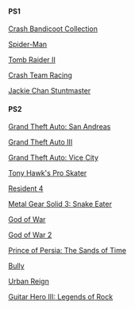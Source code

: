 #### PS1
[Crash Bandicoot Collection](https://sto.romsfast.com/Mods/RS/Crash%20Bandicoot%20Collection.zip?token=c3xZcFthDAJOFXF8UX4AZVhRThYjdVl%2BWTEOBE4Vd3xdflAzClcIEHZxUH1RZ15ZRQ%3D%3D)

[Spider-Man](https://serve.emulatorgames.net/roms/playstation/Spider-Man%20(USA).7z)

[Tomb Raider II](https://serve.emulatorgames.net/roms/playstation/Tomb%20Raider%20II%20-%20Starring%20Lara%20Croft%20(USA)%20(v1.0).7z)

[Crash Team Racing](https://sto.romsfast.com/PSX/CTR%20-%20Crash%20Team%20Racing%20(USA).zip?token=c3xZcFthDAJOFXF8UX4AZVhRThYjdVl%2BWTEOBE4Vd3xdflAzClcIEHZxUH1RaVtSQw%3D%3D)

[Jackie Chan Stuntmaster
](https://serve.emulatorgames.net/roms/playstation/Jackie%20Chan%20Stuntmaster%20[NTSC-U]%20[SLUS-00684].7z)

#### PS2

[Grand Theft Auto: San Andreas](https://sto.romsfast.com/PS2-Redump/Grand%20Theft%20Auto%20-%20San%20Andreas%20(USA)%20(v3.00).zip?token=c3xZcFthDAJOFXF8UX4AZVhRThYjdVl%2BWTEOBE4Vd3xdflAzClcIEHZxUH1QYFlWTA%3D%3D)

[Grand Theft Auto III](https://sto1.romsforever.co/0:/PS2-CHD/Grand%20Theft%20Auto%20III%20(USA).chd?token=c3xZcFthDAJOFXF8UX4AZVhRThYjdVl%2BWTEOBE4Vd3xdflAzClcIEHZxUH1QYFtSQg%3D%3D)

[Grand Theft Auto: Vice City](https://sto1.romsforever.co/0:/PS2-CHD/Grand%20Theft%20Auto%20-%20Vice%20City%20(USA)%20(v3.00).chd?token=c3xZcFthDAJOFXF8UX4AZVhRThYjdVl%2BWTEOBE4Vd3xdflAzClcIEHZxUH1QYFxRTQ%3D%3D)

[Tony Hawk's Pro Skater]()

[Resident 4]()

[Metal Gear Solid 3: Snake Eater]()

[God of War]()

[God of War 2]()

[Prince of Persia: The Sands of Time]()

[Bully]()

[Urban Reign]()

[Guitar Hero III: Legends of Rock]()

[]()
